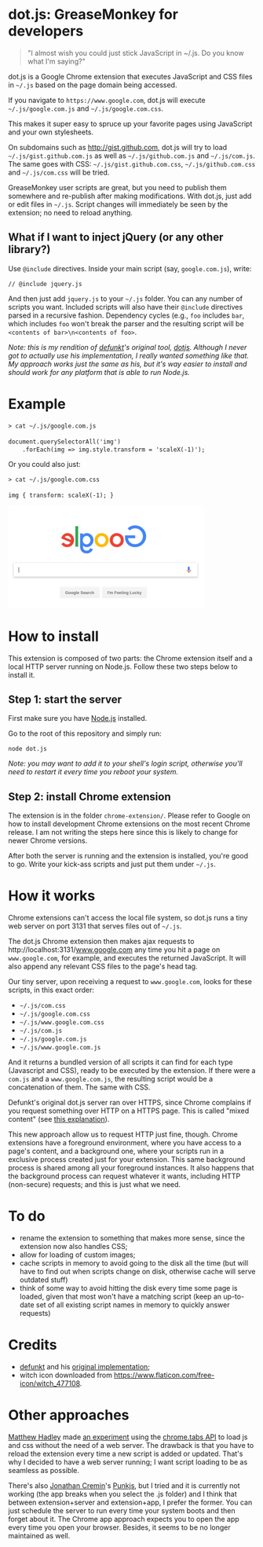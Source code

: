 
# dot.js: GreaseMonkey for developers

> "I almost wish you could just stick JavaScript in ~/.js. Do you know what I'm saying?"

dot.js is a Google Chrome extension that executes JavaScript and CSS files in `~/.js` based on the page domain being accessed.

If you navigate to `https://www.google.com`, dot.js will execute `~/.js/google.com.js` and `~/.js/google.com.css`.

This makes it super easy to spruce up your favorite pages using JavaScript and your own stylesheets.

On subdomains such as http://gist.github.com, dot.js will try to load `~/.js/gist.github.com.js` as well as `~/.js/github.com.js` and `~/.js/com.js`. The same goes with CSS: `~/.js/gist.github.com.css`, `~/.js/github.com.css` and `~/.js/com.css` will be tried.

GreaseMonkey user scripts are great, but you need to publish them somewhere and re-publish after making modifications. With dot.js, just add or edit files in `~/.js`. Script changes will immediately be seen by the extension; no need to reload anything.

## What if I want to inject jQuery (or any other library?)

Use `@include` directives. Inside your main script (say, `google.com.js`), write:

    // @include jquery.js

And then just add `jquery.js` to your `~/.js` folder. You can any number of scripts you want. Included scripts will also have their `@include` directives parsed in a recursive fashion. Dependency cycles (e.g., `foo` includes `bar`, which includes `foo` won't break the parser and the resulting script will be `<contents of bar>\n<contents of foo>`.

*Note: this is my rendition of [defunkt](https://github.com/defunkt)'s original tool, [dotjs](https://github.com/defunkt/dotjs). Although I never got to actually use his implementation, I really wanted something like that. My approach works just the same as his, but it's way easier to install and should work for any platform that is able to run Node.js.*

# Example

    > cat ~/.js/google.com.js

    document.querySelectorAll('img')
        .forEach(img => img.style.transform = 'scaleX(-1)');

Or you could also just:

    > cat ~/.js/google.com.css

    img { transform: scaleX(-1); }

![defaced avatars](elgoog.png)

# How to install

This extension is composed of two parts: the Chrome extension itself and a local HTTP server running on Node.js. Follow these two steps below to install it.

## Step 1: start the server

First make sure you have [Node.js](https://nodejs.org) installed.

Go to the root of this repository and simply run:

    node dot.js

*Note: you may want to add it to your shell's login script, otherwise you'll need to restart it every time you reboot your system.*

## Step 2: install Chrome extension

The extension is in the folder `chrome-extension/`. Please refer to Google on how to install development Chrome extensions on the most recent Chrome release. I am not writing the steps here since this is likely to change for newer Chrome versions.

After both the server is running and the extension is installed, you're good to go. Write your kick-ass scripts and just put them under `~/.js`.

# How it works

Chrome extensions can't access the local file system, so dot.js runs a tiny web server on port 3131 that serves files out of `~/.js`.

The dot.js Chrome extension then makes ajax requests to http://localhost:3131/www.google.com any time you hit a page on `www.google.com`, for example, and executes the returned JavaScript. It will also append any relevant CSS files to the page's head tag.

Our tiny server, upon receiving a request to `www.google.com`, looks for these scripts, in this exact order:

* `~/.js/com.css`
* `~/.js/google.com.css`
* `~/.js/www.google.com.css`
* `~/.js/com.js`
* `~/.js/google.com.js`
* `~/.js/www.google.com.js`

And it returns a bundled version of all scripts it can find for each type (Javascript and CSS), ready to be executed by the extension. If there were a `com.js` and a `www.google.com.js`, the resulting script would be a concatenation of them. The same with CSS.

Defunkt's original dot.js server ran over HTTPS, since Chrome complains if you request something over HTTP on a HTTPS page. This is called "mixed content" (see [this explanation](https://developers.google.com/web/fundamentals/security/prevent-mixed-content/what-is-mixed-content)).

This new approach allow us to request HTTP just fine, though. Chrome extensions have a foreground environment, where you have access to a page's content, and a background one, where your scripts run in a exclusive process created just for your extension. This same background process is shared among all your foreground instances. It also happens that the background process can request whatever it wants, including HTTP (non-secure) requests; and this is just what we need.

# To do

- rename the extension to something that makes more sense, since the extension now also handles CSS;
- allow for loading of custom images;
- cache scripts in memory to avoid going to the disk all the time
  (but will have to find out when scripts change on disk, otherwise cache will serve outdated stuff)
- think of some way to avoid hitting the disk every time some page is loaded, given that most won't have a matching script
  (keep an up-to-date set of all existing script names in memory to quickly answer requests)

# Credits

* [defunkt](https://github.com/defunkt) and his [original implementation](https://github.com/defunkt/dotjs);
* witch icon downloaded from https://www.flaticon.com/free-icon/witch_477108.

# Other approaches

[Matthew Hadley](https://github.com/diffsky) made [an experiment](https://github.com/diffsky/chromedotfiles) using the [chrome.tabs API](https://developer.chrome.com/extensions/tabs) to load js and css without the need of a web server. The drawback is that you have to reload the extension every time a new script is added or updated. That's why I decided to have a web server running; I want script loading to be as seamless as possible.

There's also [Jonathan Cremin](https://github.com/kudos)'s [Punkjs](https://github.com/kudos/punkjs), but I tried and it is currently not working (the app breaks when you select the .js folder) and I think that between extension+server and extension+app, I prefer the former. You can just schedule the server to run every time your system boots and then forget about it. The Chrome app approach expects you to open the app every time you open your browser. Besides, it seems to be no longer maintained as well.
